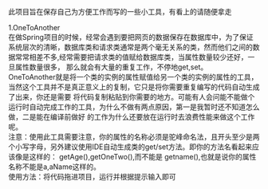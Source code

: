 此项目旨在保存自己为方便工作而写的一些小工具，有看上的请随便拿走

1.OneToAnother<br>在做Spring项目的时候，经常会遇到要把网页的数据保存在数据库中，为了保证系统层次的清晰，数据库类和请求类通常是两个毫无关系的类，然而他们之间的数据常常相差不多,经常需要把请求类的值赋给数据库类，当属性数量较少还好，一旦属性数量很多，
那么就会有大量的重复工作，不停地get,set。<br>
OneToAnother就是将一个类的实例的属性赋值给另一个类的实例的属性的工具，当然这个工具并不是真正意义上的复制，它只是将你需要重复编写的代码自动生成了出来，你还是需要
将代码复制粘贴到你需要的地方。可能有人会问能不能做个运行时自动完成工作的工具，为什么不做有两点原因，第一是我暂时还不知道怎么做，二是能在编译前做好
的工作为什么还要放在运行时去浪费性能来做这个工作呢。<br>
注意：使用此工具需要注意，你的属性的名称必须是驼峰命名法，且开头至少是两个小写字母，另外建议使用IDE自动生成类的get/set方法。即你的方法名看起来应该像是这样的：
getAge(),getOneTwo(),而不能是 getname(),也就是说你的属性名称不能是a,aName这样的。<br>
使用方法：将代码拖进项目，运行并根据提示输入即可
